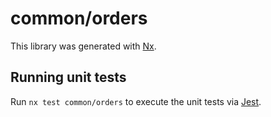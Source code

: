 # common/orders

This library was generated with [Nx](https://nx.dev).

## Running unit tests

Run `nx test common/orders` to execute the unit tests via [Jest](https://jestjs.io).
